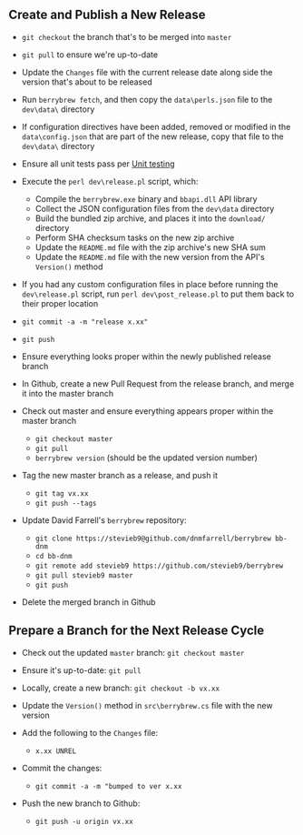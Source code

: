 ## Create and Publish a New Release

- `git checkout` the branch that's to be merged into `master`

- `git pull` to ensure we're up-to-date

- Update the `Changes` file with the current release date along side the
version that's about to be released

- Run `berrybrew fetch`, and then copy the `data\perls.json` file to the 
`dev\data\` directory

- If configuration directives have been added, removed or modified in the
`data\config.json` that are part of the new release, copy that file to the
`dev\data\` directory

- Ensure all unit tests pass per 
[Unit testing](https://github.com/stevieb9/berrybrew/blob/master/doc/Unit%20Testing.md)

- Execute the `perl dev\release.pl` script, which:

    - Compile the `berrybrew.exe` binary and `bbapi.dll` API library
    - Collect the JSON configuration files from the `dev\data` directory
    - Build the bundled zip archive, and places it into the `download/`
    directory
    - Perform SHA checksum tasks on the new zip archive
    - Update the `README.md` file with the zip archive's new SHA sum
    - Update the `README.md` file with the new version from the API's
    `Version()` method

- If you had any custom configuration files in place before running the
`dev\release.pl` script, run `perl dev\post_release.pl` to put them back to
their proper location

- `git commit -a -m "release x.xx"`

- `git push`

- Ensure everything looks proper within the newly published release branch

- In Github, create a new Pull Request from the release branch, and merge it
into the master branch

- Check out master and ensure everything appears proper within the master branch

    - `git checkout master`
    - `git pull`
    - `berrybrew version` (should be the updated version number)

- Tag the new master branch as a release, and push it

    - `git tag vx.xx`
    - `git push --tags`
    
- Update David Farrell's `berrybrew` repository:

    - `git clone https://stevieb9@github.com/dnmfarrell/berrybrew bb-dnm`
    - `cd bb-dnm`
    - `git remote add stevieb9 https://github.com/stevieb9/berrybrew`
    - `git pull stevieb9 master`
    - `git push`
    
- Delete the merged branch in Github
    
## Prepare a Branch for the Next Release Cycle

- Check out the updated `master` branch: `git checkout master`

- Ensure it's up-to-date: `git pull`

- Locally, create a new branch: `git checkout -b vx.xx`

- Update the `Version()` method in `src\berrybrew.cs` file with the new version

- Add the following to the `Changes` file:

    - `x.xx UNREL`
   
- Commit the changes:

    - `git commit -a -m "bumped to ver x.xx`    

- Push the new branch to Github: 

    - `git push -u origin vx.xx` 
